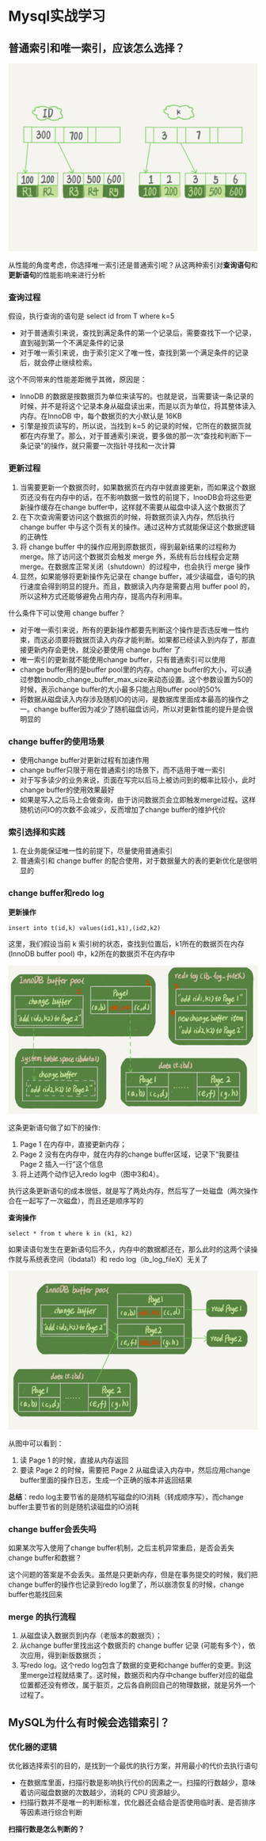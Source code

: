 # Mysql实战学习
## 普通索引和唯一索引，应该怎么选择？
![B+树索引](./pic/B+树索引.png)

从性能的角度考虑，你选择唯一索引还是普通索引呢？从这两种索引对**查询语句**和**更新语句**的性能影响来进行分析
### 查询过程
假设，执行查询的语句是 select id from T where k=5
- 对于普通索引来说，查找到满足条件的第一个记录后，需要查找下一个记录，直到碰到第一个不满足条件的记录
- 对于唯一索引来说，由于索引定义了唯一性，查找到第一个满足条件的记录后，就会停止继续检索。 
  
这个不同带来的性能差距微乎其微，原因是：
- InnoDB 的数据是按数据页为单位来读写的。也就是说，当需要读一条记录的时候，并不是将这个记录本身从磁盘读出来，而是以页为单位，将其整体读入内存。在InnoDB 中，每个数据页的大小默认是 16KB
- 引擎是按页读写的，所以说，当找到 k=5 的记录的时候，它所在的数据页就都在内存里了。那么，对于普通索引来说，要多做的那一次“查找和判断下一条记录”的操作，就只需要一次指针寻找和一次计算

### 更新过程
1. 当需要更新一个数据页时，如果数据页在内存中就直接更新，而如果这个数据页还没有在内存中的话，在不影响数据一致性的前提下，InooDB会将这些更新操作缓存在change buffer中，这样就不需要从磁盘中读入这个数据页了
2. 在下次查询需要访问这个数据页的时候，将数据页读入内存，然后执行 change buffer 中与这个页有关的操作。通过这种方式就能保证这个数据逻辑的正确性
3. 将 change buffer 中的操作应用到原数据页，得到最新结果的过程称为 merge。除了访问这个数据页会触发 merge 外，系统有后台线程会定期 merge。在数据库正常关闭（shutdown）的过程中，也会执行 merge 操作
4. 显然，如果能够将更新操作先记录在 change buffer，减少读磁盘，语句的执行速度会得到明显的提升。而且，数据读入内存是需要占用 buffer pool 的，所以这种方式还能够避免占用内存，提高内存利用率。

什么条件下可以使用 change buffer？
- 对于唯一索引来说，所有的更新操作都要先判断这个操作是否违反唯一性约束，而这必须要将数据页读入内存才能判断。如果都已经读入到内存了，那直接更新内存会更快，就没必要使用 change buffer 了
- 唯一索引的更新就不能使用change buffer，只有普通索引可以使用
- change buffer用的是buffer pool里的内存。change buffer的大小，可以通过参数innodb_change_buffer_max_size来动态设置。这个参数设置为50的时候，表示change buffer的大小最多只能占用buffer pool的50%
- 将数据从磁盘读入内存涉及随机IO的访问，是数据库里面成本最高的操作之一。change buffer因为减少了随机磁盘访问，所以对更新性能的提升是会很明显的

### change buffer的使用场景
- 使用change buffer对更新过程有加速作用
- change buffer只限于用在普通索引的场景下，而不适用于唯一索引
- 对于写多读少的业务来说，页面在写完以后马上被访问到的概率比较小，此时change buffer的使用效果最好
- 如果是写入之后马上会做查询，由于访问数据页会立即触发merge过程。这样随机访问IO的次数不会减少，反而增加了change buffer的维护代价

### 索引选择和实践
1. 在业务能保证唯一性的前提下，尽量使用普通索引
2. 普通索引和 change buffer 的配合使用，对于数据量大的表的更新优化是很明显的

### change buffer和redo log
**更新操作**
```shell
insert into t(id,k) values(id1,k1),(id2,k2)
```
这里，我们假设当前 k 索引树的状态，查找到位置后，k1所在的数据页在内存(InnoDB buffer pool) 中，k2所在的数据页不在内存中

![带changebuffer的更新过程](./pic/带changebuffer的更新过程.png)

这条更新语句做了如下的操作:
1. Page 1 在内存中，直接更新内存；
2. Page 2 没有在内存中，就在内存的change buffer区域，记录下“我要往 Page 2 插入一行”这个信息
3. 将上述两个动作记入redo log中（图中3和4）。

执行这条更新语句的成本很低，就是写了两处内存，然后写了一处磁盘（两次操作合在一起写了一次磁盘），而且还是顺序写的

**查询操作**
```shell
select * from t where k in (k1, k2)
```
如果读语句发生在更新语句后不久，内存中的数据都还在，那么此时的这两个读操作就与系统表空间（ibdata1）和 redo log（ib_log_fileX）无关了

![带changebuffer的读过程](./pic/带changebuffer的读过程.png)

从图中可以看到：
1. 读 Page 1 的时候，直接从内存返回
2. 要读 Page 2 的时候，需要把 Page 2 从磁盘读入内存中，然后应用change buffer里面的操作日志，生成一个正确的版本并返回结果

**总结**：redo log主要节省的是随机写磁盘的IO消耗（转成顺序写），而change buffer主要节省的则是随机读磁盘的IO消耗

### change buffer会丢失吗
如果某次写入使用了change buffer机制，之后主机异常重启，是否会丢失change buffer和数据？

这个问题的答案是不会丢失。虽然是只更新内存，但是在事务提交的时候，我们把change buffer的操作也记录到redo log里了，所以崩溃恢复的时候，change buffer也能找回来

### merge 的执行流程
1. 从磁盘读入数据页到内存（老版本的数据页）；
2. 从change buffer里找出这个数据页的 change buffer 记录 (可能有多个），依次应用，得到新版数据页；
3. 写redo log。这个redo log包含了数据的变更和change buffer的变更。到这里merge过程就结束了。这时候，数据页和内存中change buffer对应的磁盘位置都还没有修改，属于脏页，之后各自刷回自己的物理数据，就是另外一个过程了。

## MySQL为什么有时候会选错索引？
### 优化器的逻辑
优化器选择索引的目的，是找到一个最优的执行方案，并用最小的代价去执行语句
- 在数据库里面，扫描行数是影响执行代价的因素之一。扫描的行数越少，意味着访问磁盘数据的次数越少，消耗的 CPU 资源越少。
- 扫描行数并不是唯一的判断标准，优化器还会结合是否使用临时表、是否排序等因素进行综合判断

**扫描行数是怎么判断的？**
